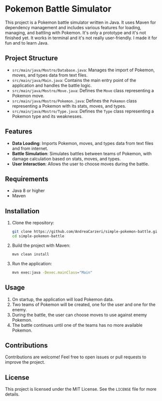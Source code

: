 # Pokemon Battle Simulator

This project is a Pokemon battle simulator written in Java. It uses Maven for dependency management and includes various features for loading, managing, and battling with Pokemon.
It's only a prototype and it's not finished yet. It works in terminal and it's not really user-friendly. I made it for fun and to learn Java.

## Project Structure

- `src/main/java/Mostro/Database.java`: Manages the import of Pokemon, moves, and types data from text files.
- `src/main/java/Main.java`: Contains the main entry point of the application and handles the battle logic.
- `src/main/java/Mostro/Move.java`: Defines the `Move` class representing a Pokemon move.
- `src/main/java/Mostro/Pokemon.java`: Defines the `Pokemon` class representing a Pokemon with its stats, moves, and types.
- `src/main/java/Mostro/Type.java`: Defines the `Type` class representing a Pokemon type and its weaknesses.

## Features

- **Data Loading**: Imports Pokemon, moves, and types data from text files and from internet.
- **Battle Simulation**: Simulates battles between teams of Pokemon, with damage calculation based on stats, moves, and types.
- **User Interaction**: Allows the user to choose moves during the battle.

## Requirements

- Java 8 or higher
- Maven

## Installation

1. Clone the repository:
    ```sh
    git clone https://github.com/AndreaCarzeri/simple-pokemon-battle.git
    cd simple-pokemon-battle
    ```

2. Build the project with Maven:
    ```sh
    mvn clean install
    ```

3. Run the application:
    ```sh
    mvn exec:java -Dexec.mainClass="Main"
    ```

## Usage

1. On startup, the application will load Pokemon data.
2. Two teams of Pokemon will be created, one for the user and one for the enemy.
3. During the battle, the user can choose moves to use against enemy Pokemon.
4. The battle continues until one of the teams has no more available Pokemon.

## Contributions

Contributions are welcome! Feel free to open issues or pull requests to improve the project.

## License

This project is licensed under the MIT License. See the `LICENSE` file for more details.
